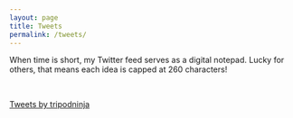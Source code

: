 ```yaml
---
layout: page
title: Tweets
permalink: /tweets/
---
```


When time is short, my Twitter feed serves as a digital notepad. Lucky for others, that means each idea is capped at 260 characters!

<br />

<a class="twitter-timeline" href="https://twitter.com/tripodninja?ref_src=twsrc%5Etfw" data-chrome="noheader">Tweets by tripodninja</a> <script async src="https://platform.twitter.com/widgets.js" charset="utf-8"></script>